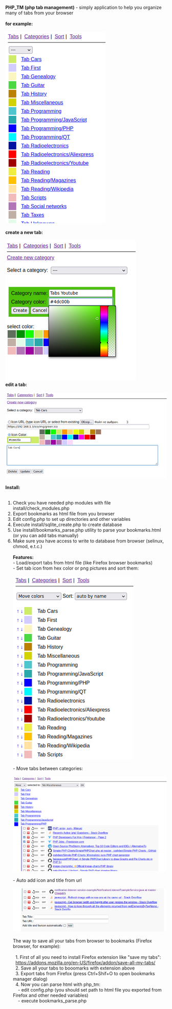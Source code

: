 <b>PHP_TM (php tab management)</b> - simply application to help you organize many of tabs from your browser
<br><br><b>for example:</b>
<br><br><img src="https://raw.githubusercontent.com/alchemist314/images/main/php_tm/tabs.png">
<br><br><b>create a new tab:</b>
<br><br><img src="https://raw.githubusercontent.com/alchemist314/images/main/php_tm/tab_create.png">
<br><b>edit a tab:</b>
<br><br><img src="https://raw.githubusercontent.com/alchemist314/images/main/php_tm/tab_edit.png">
<br><br>
<b>Install:</b>
<br><br>
1. Check you have needed php modules with file install/check_modules.php
2. Export bookmarks as html file from you browser
3. Edit config.php to set up directories and other variables
4. Execute install/sqlite_create.php to create database
5. Use install/bookmarks_parse.php utility to parse your bookmarks.html (or you can add tabs manually)
6. Make sure you have access to write to database from browser (selinux, chmod, e.t.c.)
<br><br>
<b>Features:</b>
<br>- Load/export tabs from html file (like Firefox browser bookmarks)
<br>- Set tab icon from hex color or png pictures and sort them:
<br><br><img src="https://raw.githubusercontent.com/alchemist314/images/main/php_tm/tab_sort.png">
<br><br>- Move tabs between categories:
<br><br><img src="https://raw.githubusercontent.com/alchemist314/images/main/php_tm/tabs_move.png">
<br><br>- Auto add icon and title from url
<br><br><img src="https://raw.githubusercontent.com/alchemist314/images/main/php_tm/tab_new.png">
<br><br>
The way to save all your tabs from browser to bookmarks (Firefox browser, for example):
<br><br>&nbsp;&nbsp;1. First of all you need to install Firefox extension like "save my tabs":
<br>&nbsp;&nbsp;https://addons.mozilla.org/en-US/firefox/addon/save-all-my-tabs/
<br>&nbsp;&nbsp;2. Save all your tabs to booomarks with extension above
<br>&nbsp;&nbsp;3. Export tabs from Firefox (press Ctrl+Shif+O to open bookmarks manager dialog)
<br>&nbsp;&nbsp;4. Now you can parse html with php_tm:
<br>&nbsp;&nbsp;&nbsp;&nbsp;- edit config.php (you should set path to html file you exported from Firefox and other needed variables)
<br>&nbsp;&nbsp;&nbsp;&nbsp;- execute bookmarks_parse.php
